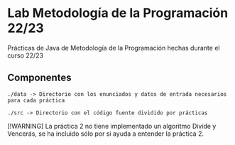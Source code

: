 # Lab Metodología de la Programación 22/23
Prácticas de Java de Metodología de la Programación hechas durante el curso 22/23

Componentes
-----------
    ./data -> Directorio con los enunciados y datos de entrada necesarios para cada práctica
        
    ./src -> Directorio con el código fuente dividido por prácticas

[!WARNING] 
La práctica 2 no tiene implementado un algoritmo Divide y Vencerás, se ha incluido sólo por si ayuda a entender la práctica 2.